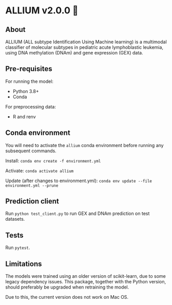 # ALLIUM v2.0.0 :garlic:

## About

ALLIUM (ALL subtype Identification Using Machine learning) is a multimodal classifier of molecular subtypes in pediatric acute lymphoblastic leukemia, using DNA methylation (DNAm) and gene expression (GEX) data.

## Pre-requisites
For running the model:
- Python 3.8+
- Conda

For preprocessing data:
- R and renv

## Conda environment

You will need to activate the `allium` conda environment before running any subsequent commands.

Install: `conda env create -f environment.yml`

Activate: `conda activate allium`

Update (after changes to environment.yml): `conda env update --file environment.yml --prune`

## Prediction client
Run `python test_client.py` to run GEX and DNAm prediction on test datasets.

## Tests
Run `pytest`.

## Limitations

The models were trained using an older version of scikit-learn, due to some legacy dependency issues. This package, together with the Python version, should preferably be upgraded when retraining the model.

Due to this, the current version does not work on Mac OS.
